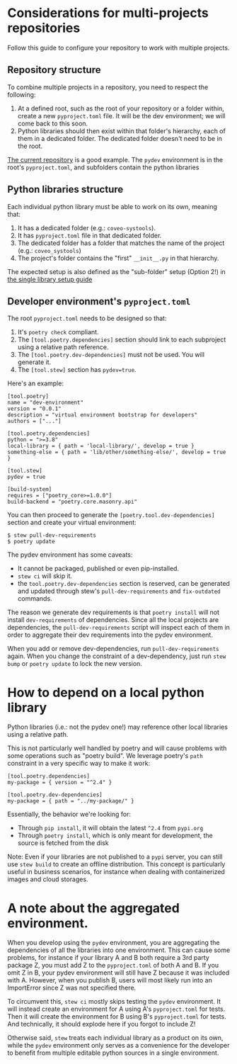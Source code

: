 # Considerations for multi-projects repositories 

Follow this guide to configure your repository to work with multiple projects.


## Repository structure

To combine multiple projects in a repository, you need to respect the following:

1. At a defined root, such as the root of your repository or a folder within, create a new `pyproject.toml` file. It will be the dev environment; we will come back to this soon.
2. Python libraries should then exist within that folder's hierarchy, each of them in a dedicated folder. The dedicated folder doesn't need to be in the root.

[The current repository](https://github.com/coveooss/coveo-python-oss) is a good example. The `pydev` environment is in the root's `pyproject.toml`, and subfolders contain the python libraries


## Python libraries structure

Each individual python library must be able to work on its own, meaning that:

1. It has a dedicated folder (e.g.: `coveo-systools`). 
2. It has `pyproject.toml` file in that dedicated folder. 
3. The dedicated folder has a folder that matches the name of the project (e.g.: `coveo_systools`)
4. The project's folder contains the "first" `__init__.py` in that hierarchy.

The expected setup is also defined as the "sub-folder" setup (Option 2!) in [the single library setup guide](./README_SINGLE_LIBRARY.md)


## Developer environment's `pyproject.toml`

The root `pyproject.toml` needs to be designed so that:

1. It's `poetry check` compliant.
2. The `[tool.poetry.dependencies]` section should link to each subproject using a relative path reference.
3. The `[tool.poetry.dev-dependencies]` must not be used. You will generate it.
4. The `[tool.stew]` section has `pydev=true`.

Here's an example:

```
[tool.poetry]
name = "dev-environment"
version = "0.0.1"
description = "virtual environment bootstrap for developers"
authors = ["..."]

[tool.poetry.dependencies]
python = ">=3.8"
local-library = { path = 'local-library/', develop = true }
something-else = { path = 'lib/other/something-else/', develop = true }

[tool.stew]
pydev = true

[build-system]
requires = ["poetry_core>=1.0.0"]
build-backend = "poetry.core.masonry.api"
```

You can then proceed to generate the `[poetry.tool.dev-dependencies]` section and create your virtual environment:

```
$ stew pull-dev-requirements
$ poetry update
```

The pydev environment has some caveats:

- It cannot be packaged, published or even pip-installed.
- `stew ci` will skip it.
- the `tool.poetry.dev-dependencies` section is reserved, can be generated and updated through stew's `pull-dev-requirements` and `fix-outdated` commands.

The reason we generate dev requirements is that `poetry install` will not install `dev-requirements` of dependencies.
Since all the local projects are dependencies, the `pull-dev-requirements` script will inspect each of them
in order to aggregate their dev requirements into the pydev environment.

When you add or remove dev-dependencies, run `pull-dev-requirements` again.
When you change the constraint of a dev-dependency, just run `stew bump` or `poetry update` to lock the new version.


# How to depend on a local python library

Python libraries (i.e.: not the pydev one!) may reference other local libraries using a relative path.

This is not particularly well handled by poetry and will cause problems with some operations such as "poetry build". 
We leverage poetry's `path` constraint in a very specific way to make it work:

```
[tool.poetry.dependencies]
my-package = { version = "^2.4" }

[tool.poetry.dev-dependencies]
my-package = { path = "../my-package/" }
```

Essentially, the behavior we're looking for:

- Through `pip install`, it will obtain the latest `^2.4` from `pypi.org`
- Through `poetry install`, which is only meant for development, the source is fetched from the disk

Note: Even if your libraries are not published to a `pypi` server, you can still use `stew build` to create an offline distribution.
This concept is particularly useful in business scenarios, for instance when dealing with containerized images and cloud storages.


# A note about the aggregated environment.

When you develop using the `pydev` environment, you are aggregating the dependencies of all the libraries into one environment.
This can cause some problems, for instance if your library A and B both require a 3rd party package Z, you must add Z to the `pyproject.toml` of both A and B.
If you omit Z in B, your pydev environment will still have Z because it was included with A. 
However, when you publish B, users will most likely run into an ImportError since Z was not specified there.

To circumvent this, `stew ci` mostly skips testing the `pydev` environment.
It will instead create an environment for A using A's `pyproject.toml` for tests.
Then it will create the environment for B using B's `pyproject.toml` for tests. 
And technically, it should explode here if you forgot to include Z!

Otherwise said, `stew` treats each individual library as a product on its own, while the `pydev` environment
only serves as a convenience for the developer to benefit from multiple editable python sources in a single environment.
